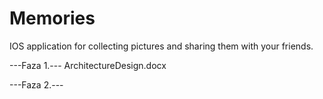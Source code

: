 # Memories
IOS application for collecting pictures and sharing them with your friends.

---Faza 1.---
ArchitectureDesign.docx

---Faza 2.---
